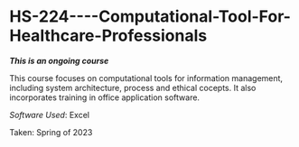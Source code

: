 # HS-224----Computational-Tool-For-Healthcare-Professionals

***This is an ongoing course***

This course focuses on computational tools for information management, including system architecture, process and ethical cocepts. It also incorporates training in office application software. 

*Software Used*: Excel

Taken: Spring of 2023

